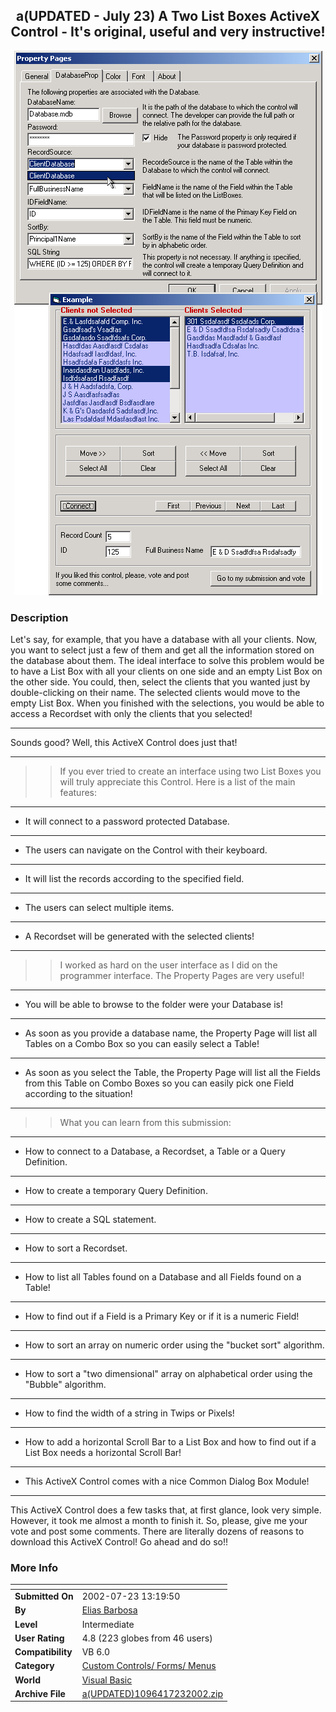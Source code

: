 ﻿<div align="center">

## a\(UPDATED \- July 23\) A Two List Boxes ActiveX Control \- It's original, useful and very instructive\!

<img src="PIC2002723142037979.gif">
</div>

### Description

Let's say, for example, that you have a database with all your clients. Now, you want to select just a few of them and get all the information stored on the database about them. The ideal interface to solve this problem would be to have a List Box with all your clients on one side and an empty List Box on the other side. You could, then, select the clients that you wanted just by double-clicking on their name. The selected clients would move to the empty List Box. When you finished with the selections, you would be able to access a Recordset with only the clients that you selected!

----

Sounds good? Well, this ActiveX Control does just that!

----

>> If you ever tried to create an interface using two List Boxes you will truly appreciate this Control. Here is a list of the main features:

----

* It will connect to a password protected Database.

----

* The users can navigate on the Control with their keyboard.

----

* It will list the records according to the specified field.

----

* The users can select multiple items.

----

* A Recordset will be generated with the selected clients!

----

>> I worked as hard on the user interface as I did on the programmer interface. The Property Pages are very useful!

----

* You will be able to browse to the folder were your Database is!

----

* As soon as you provide a database name, the Property Page will list all Tables on a Combo Box so you can easily select a Table!

----

* As soon as you select the Table, the Property Page will list all the Fields from this Table on Combo Boxes so you can easily pick one Field according to the situation!

----

>> What you can learn from this submission:

----

* How to connect to a Database, a Recordset, a Table or a Query Definition.

----

* How to create a temporary Query Definition.

----

* How to create a SQL statement.

----

* How to sort a Recordset.

----

* How to list all Tables found on a Database and all Fields found on a Table!

----

* How to find out if a Field is a Primary Key or if it is a numeric Field!

----

* How to sort an array on numeric order using the "bucket sort" algorithm.

----

* How to sort a "two dimensional" array on alphabetical order using the "Bubble" algorithm.

----

* How to find the width of a string in Twips or Pixels!

----

* How to add a horizontal Scroll Bar to a List Box and how to find out if a List Box needs a horizontal Scroll Bar!

----

* This ActiveX Control comes with a nice Common Dialog Box Module!

----

This ActiveX Control does a few tasks that, at first glance, look very simple. However, it took me almost a month to finish it. So, please, give me your vote and post some comments. There are literally dozens of reasons to download this ActiveX Control! Go ahead and do so!!
 
### More Info
 


<span>             |<span>
---                |---
**Submitted On**   |2002-07-23 13:19:50
**By**             |[Elias Barbosa](https://github.com/Planet-Source-Code/PSCIndex/blob/master/ByAuthor/elias-barbosa.md)
**Level**          |Intermediate
**User Rating**    |4.8 (223 globes from 46 users)
**Compatibility**  |VB 6\.0
**Category**       |[Custom Controls/ Forms/  Menus](https://github.com/Planet-Source-Code/PSCIndex/blob/master/ByCategory/custom-controls-forms-menus__1-4.md)
**World**          |[Visual Basic](https://github.com/Planet-Source-Code/PSCIndex/blob/master/ByWorld/visual-basic.md)
**Archive File**   |[a\(UPDATED\)1096417232002\.zip](https://github.com/Planet-Source-Code/elias-barbosa-a-updated-july-23-a-two-list-boxes-activex-control-it-s-original-useful-and-__1-36715/archive/master.zip)








